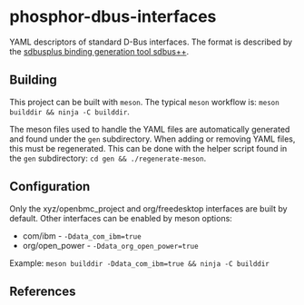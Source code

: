 # phosphor-dbus-interfaces
YAML descriptors of standard D-Bus interfaces.
The format is described by the [sdbusplus binding generation tool sdbus++][].

## Building

This project can be built with `meson`.  The typical `meson` workflow is:
`meson builddir && ninja -C builddir`.

The meson files used to handle the YAML files are automatically generated
and found under the `gen` subdirectory.  When adding or removing YAML files,
this must be regenerated.  This can be done with the helper script found
in the `gen` subdirectory: `cd gen && ./regenerate-meson`.

## Configuration

Only the xyz/openbmc_project and org/freedesktop interfaces are built by
default.  Other interfaces can be enabled by meson options:

- com/ibm - `-Ddata_com_ibm=true`
- org/open_power - `-Ddata_org_open_power=true`

Example: `meson builddir -Ddata_com_ibm=true && ninja -C builddir`
## References

[sdbusplus binding generation tool sdbus++]: https://github.com/openbmc/sdbusplus/blob/master/README.md#binding-generation-tool

